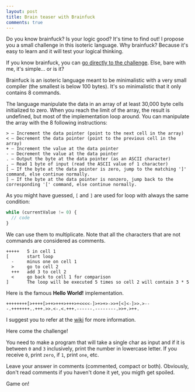 ```yaml
---
layout: post
title: Brain teaser with Brainfuck
comments: true
---
```


Do you know brainfuck? Is your logic good? It's time to find out! I propose you a small challenge in this isoteric language. Why brainfuck? Because it's easy to learn and it will test your logical thinking.

If you know brainfuck, you can <a href="{{ site.baseurl }}{{ page.url }}#challenge">go directly to the challenge</a>. Else, bare with me, it's simple... or is it?

<!--more-->

Brainfuck is an isoteric language meant to be minimalistic with a very small compiler (the smallest is below 100 bytes). It's so minimalistic that it only contains 8 commands.

The language manipulate the data in an array of at least 30,000 byte cells initialized to zero. When you reach the limit of the array, the result is undefined, but most of the implementation loop around. You can manipulate the array with the 8 following instructions:

```
> — Increment the data pointer (point to the next cell in the array)
< — Decrement the data pointer (point to the previous cell in the array)
+ — Increment the value at the data pointer
- — Decrement the value at the data pointer
. — Output the byte at the data pointer (as an ASCII character)
, — Read 1 byte of input (read the ASCII value of 1 character)
[ — If the byte at the data pointer is zero, jump to the matching ']' command, else continue normally.
] — If the byte at the data pointer is nonzero, jump back to the corresponding '[' command, else continue normally.
```

As you might have guessed, `[` and `]` are used for loop with always the same condition:

``` js
while (currentValue != 0) {
  // code
}
```

We can use them to multiplicate. Note that all the characters that are not commands are considered as comments.

```
+++++   5 in cell 1
[       start loop
  -     minus one on cell 1
  >     go to cell 2
  +++   add 3 to cell 2
  <     go back to cell 1 for comparison
]       The loop will be executed 5 times so cell 2 will contain 3 * 5
```

Here is the famous **Hello World!** implementation.

```
++++++++[>++++[>++>+++>+++>+<<<<-]>+>+>->>+[<]<-]>>.>---.+++++++..+++.>>.<-.<.+++.------.--------.>>+.>++.
```

I suggest you to refer at the [wiki](https://en.wikipedia.org/wiki/Brainfuck) for more information.

<p id="challenge">
  Here come the challenge!
</p>

You need to make a program that will take a single char as input and if it is between `0` and `3` inclusively, print the number in lowercase letter.
If you receive `0`, print `zero`, if `1`, print `one`, etc.

Leave your answer in comments (commented, compact or both). Obviously, don't read comments if you haven't done it yet, you migth get spoiled.

Game on!
